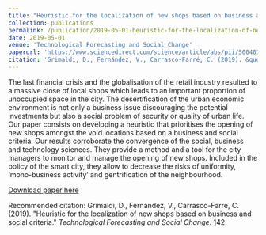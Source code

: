 ```yaml
---
title: "Heuristic for the localization of new shops based on business and social criteria"
collection: publications
permalink: /publication/2019-05-01-heuristic-for-the-localization-of-new-shops-based-on-business-and-social-criteria
date: 2019-05-01
venue: 'Technological Forecasting and Social Change'
paperurl: 'https://www.sciencedirect.com/science/article/abs/pii/S0040162517312271'
citation: 'Grimaldi, D., Fernández, V., Carrasco-Farré, C. (2019). &quot;Heuristic for the localization of new shops based on business and social criteria.&quot; <i>Technological Forecasting and Social Change</i>. 142.'
---
```

The last financial crisis and the globalisation of the retail industry resulted to a massive close of local shops which leads to an important proportion of unoccupied space in the city. The desertification of the urban economic environment is not only a business issue discouraging the potential investments but also a social problem of security or quality of urban life. Our paper consists on developing a heuristic that prioritises the opening of new shops amongst the void locations based on a business and social criteria. Our results corroborate the convergence of the social, business and technology sciences. They provide a method and a tool for the city managers to monitor and manage the opening of new shops. Included in the policy of the smart city, they allow to decrease the risks of uniformity, ‘mono-business activity’ and gentrification of the neighbourhood.

[Download paper here](http://academicpages.github.io/files/paper1.pdf)

Recommended citation: Grimaldi, D., Fernández, V., Carrasco-Farré, C. (2019). "Heuristic for the localization of new shops based on business and social criteria." <i>Technological Forecasting and Social Change</i>. 142.